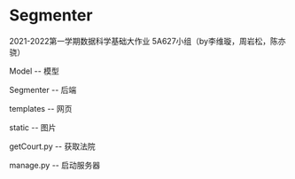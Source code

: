 # Segmenter
2021-2022第一学期数据科学基础大作业 5A627小组（by李维璇，周岩松，陈亦骁）

Model -- 模型

Segmenter -- 后端

templates -- 网页

static -- 图片

getCourt.py -- 获取法院

manage.py -- 启动服务器
